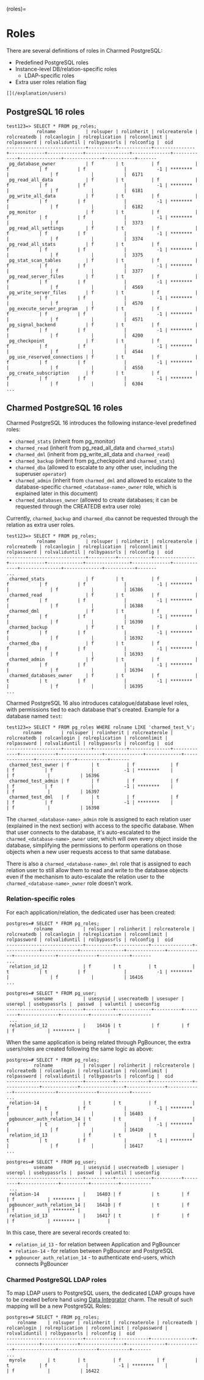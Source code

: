(roles)=
# Roles 

There are several definitions of roles in Charmed PostgreSQL:
* Predefined PostgreSQL roles
* Instance-level DB/relation-specific roles
  *  LDAP-specific roles 
* Extra user roles relation flag

```{seealso}
[](/explanation/users)
```

## PostgreSQL 16 roles

```text
test123=> SELECT * FROM pg_roles;
           rolname           | rolsuper | rolinherit | rolcreaterole | rolcreatedb | rolcanlogin | rolreplication | rolconnlimit | rolpassword | rolvaliduntil | rolbypassrls | rolconfig |  oid  
-----------------------------+----------+------------+---------------+-------------+-------------+----------------+--------------+-------------+---------------+--------------+-----------+-------
 pg_database_owner           | f        | t          | f             | f           | f           | f              |           -1 | ********    |               | f            |           |  6171
 pg_read_all_data            | f        | t          | f             | f           | f           | f              |           -1 | ********    |               | f            |           |  6181
 pg_write_all_data           | f        | t          | f             | f           | f           | f              |           -1 | ********    |               | f            |           |  6182
 pg_monitor                  | f        | t          | f             | f           | f           | f              |           -1 | ********    |               | f            |           |  3373
 pg_read_all_settings        | f        | t          | f             | f           | f           | f              |           -1 | ********    |               | f            |           |  3374
 pg_read_all_stats           | f        | t          | f             | f           | f           | f              |           -1 | ********    |               | f            |           |  3375
 pg_stat_scan_tables         | f        | t          | f             | f           | f           | f              |           -1 | ********    |               | f            |           |  3377
 pg_read_server_files        | f        | t          | f             | f           | f           | f              |           -1 | ********    |               | f            |           |  4569
 pg_write_server_files       | f        | t          | f             | f           | f           | f              |           -1 | ********    |               | f            |           |  4570
 pg_execute_server_program   | f        | t          | f             | f           | f           | f              |           -1 | ********    |               | f            |           |  4571
 pg_signal_backend           | f        | t          | f             | f           | f           | f              |           -1 | ********    |               | f            |           |  4200
 pg_checkpoint               | f        | t          | f             | f           | f           | f              |           -1 | ********    |               | f            |           |  4544
 pg_use_reserved_connections | f        | t          | f             | f           | f           | f              |           -1 | ********    |               | f            |           |  4550
 pg_create_subscription      | f        | t          | f             | f           | f           | f              |           -1 | ********    |               | f            |           |  6304
...
```

## Charmed PostgreSQL 16 roles

Charmed PostgreSQL 16 introduces the following instance-level predefined roles:

* `charmed_stats` (inherit from pg_monitor)
* `charmed_read` (inherit from pg_read_all_data and `charmed_stats`)
* `charmed_dml` (inherit from pg_write_all_data and `charmed_read`)
* `charmed_backup` (inherit from pg_checkpoint and `charmed_stats`)
* `charmed_dba` (allowed to escalate to any other user, including the superuser `operator`)
* `charmed_admin` (inherit from `charmed_dml` and allowed to escalate to the database-specific `charmed_<database-name>_owner` role, which is explained later in this document)
* `charmed_databases_owner` (allowed to create databases; it can be requested through the CREATEDB extra user role)
 
Currently, `charmed_backup` and `charmed_dba` cannot be requested through the relation as extra user roles.

```text
test123=> SELECT * FROM pg_roles;
           rolname           | rolsuper | rolinherit | rolcreaterole | rolcreatedb | rolcanlogin | rolreplication | rolconnlimit | rolpassword | rolvaliduntil | rolbypassrls | rolconfig |  oid  
-----------------------------+----------+------------+---------------+-------------+-------------+----------------+--------------+-------------+---------------+--------------+-----------+-------
...
 charmed_stats               | f        | t          | f             | f           | f           | f              |           -1 | ********    |               | f            |           | 16386
 charmed_read                | f        | t          | f             | f           | f           | f              |           -1 | ********    |               | f            |           | 16388
 charmed_dml                 | f        | t          | f             | f           | f           | f              |           -1 | ********    |               | f            |           | 16390
 charmed_backup              | f        | t          | f             | f           | f           | f              |           -1 | ********    |               | f            |           | 16392
 charmed_dba                 | f        | t          | f             | f           | f           | f              |           -1 | ********    |               | f            |           | 16393
 charmed_admin               | f        | t          | f             | f           | f           | f              |           -1 | ********    |               | f            |           | 16394
 charmed_databases_owner     | f        | t          | f             | t           | t           | f              |           -1 | ********    |               | f            |           | 16395
...
```

Charmed PostgreSQL 16 also introduces catalogue/database level roles, with permissions tied to each database that's created. Example for a database named `test`:

```text
test123=> SELECT * FROM pg_roles WHERE rolname LIKE 'charmed_test_%';
      rolname       | rolsuper | rolinherit | rolcreaterole | rolcreatedb | rolcanlogin | rolreplication | rolconnlimit | rolpassword | rolvaliduntil | rolbypassrls | rolconfig |  oid  
--------------------+----------+------------+---------------+-------------+-------------+----------------+--------------+-------------+---------------+--------------+-----------+-------
 charmed_test_owner | f        | t          | f             | f           | f           | f              |           -1 | ********    |               | f            |           | 16396
 charmed_test_admin | f        | f          | f             | f           | f           | f              |           -1 | ********    |               | f            |           | 16397
 charmed_test_dml   | f        | t          | f             | f           | f           | f              |           -1 | ********    |               | f            |           | 16398
```

The `charmed_<database-name>_admin` role is assigned to each relation user (explained in the next section) with access to the specific database. When that user connects to the database, it's auto-escalated to the `charmed_<database-name>_owner` user, which will own every object inside the database, simplifying the permissions to perform operations on those objects when a new user requests access to that same database.

There is also a `charmed_<database-name>_dml` role that is assigned to each relation user to still allow them to read and write to the database objects even if the mechanism to auto-escalate the relation user to the `charmed_<database-name>_owner` role doesn't work.

### Relation-specific roles

For each application/relation, the dedicated user has been created:

```text
postgres=# SELECT * FROM pg_roles;
          rolname           | rolsuper | rolinherit | rolcreaterole | rolcreatedb | rolcanlogin | rolreplication | rolconnlimit | rolpassword | rolvaliduntil | rolbypassrls | rolconfig |  oid  
----------------------------+----------+------------+---------------+-------------+-------------+----------------+--------------+-------------+---------------+--------------+-----------+-------
...
 relation_id_12             | f        | t          | t             | t           | t           | f              |           -1 | ********    |               | f            |           | 16416
...

postgres=# SELECT * FROM pg_user;
          usename           | usesysid | usecreatedb | usesuper | userepl | usebypassrls |  passwd  | valuntil | useconfig 
----------------------------+----------+-------------+----------+---------+--------------+----------+----------+-----------
 ...
 relation_id_12             |    16416 | t           | f        | f       | f            | ******** |          | 
```

When the same application is being related through PgBouncer, the extra users/roles are created following the same logic as above:

```text
postgres=# SELECT * FROM pg_roles;
          rolname           | rolsuper | rolinherit | rolcreaterole | rolcreatedb | rolcanlogin | rolreplication | rolconnlimit | rolpassword | rolvaliduntil | rolbypassrls | rolconfig |  oid  
----------------------------+----------+------------+---------------+-------------+-------------+----------------+--------------+-------------+---------------+--------------+-----------+-------
...
 relation-14                | t        | t          | f             | f           | t           | f              |           -1 | ********    |               | f            |           | 16403
 pgbouncer_auth_relation_14 | t        | t          | f             | f           | t           | f              |           -1 | ********    |               | f            |           | 16410
 relation_id_13             | f        | t          | t             | t           | t           | f              |           -1 | ********    |               | f            |           | 16417
...

postgres=# SELECT * FROM pg_user;
          usename           | usesysid | usecreatedb | usesuper | userepl | usebypassrls |  passwd  | valuntil | useconfig 
----------------------------+----------+-------------+----------+---------+--------------+----------+----------+-----------
 ...
 relation-14                |    16403 | f           | t        | f       | f            | ******** |          | 
 pgbouncer_auth_relation_14 |    16410 | f           | t        | f       | f            | ******** |          | 
 relation_id_13             |    16417 | t           | f        | f       | f            | ******** |          | 
```

In this case, there are  several records created to:
 * `relation_id_13` - for relation between Application and PgBouncer
 * `relation-14` - for relation between PgBouncer and PostgreSQL
 * `pgbouncer_auth_relation_14` - to authenticate end-users, which connects PgBouncer

### Charmed PostgreSQL LDAP roles

To map LDAP users to PostgreSQL users, the dedicated LDAP groups have to be created before hand using [Data Integrator](https://charmhub.io/data-integrator) charm.
The result of such mapping will be a new PostgreSQL Roles:

```text
postgres=# SELECT * FROM pg_roles;
    rolname    | rolsuper | rolinherit | rolcreaterole | rolcreatedb | rolcanlogin | rolreplication | rolconnlimit | rolpassword | rolvaliduntil | rolbypassrls | rolconfig |  oid  
----------------------------+----------+------------+---------------+-------------+-------------+----------------+--------------+-------------+---------------+--------------+-----------+-------
...
 myrole        | t        | t          | f             | f           | t           | f              |           -1 | ********    |               | f            |           | 16422
```

